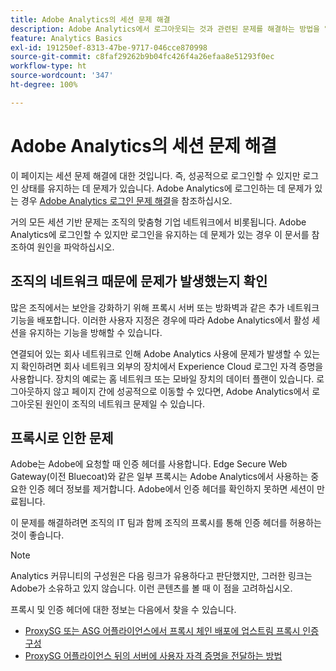 ```yaml
---
title: Adobe Analytics의 세션 문제 해결
description: Adobe Analytics에서 로그아웃되는 것과 관련된 문제를 해결하는 방법을 알아봅니다.
feature: Analytics Basics
exl-id: 191250ef-8313-47be-9717-046cce870998
source-git-commit: c8faf29262b9b04fc426f4a26efaa8e51293f0ec
workflow-type: ht
source-wordcount: '347'
ht-degree: 100%

---
```


# Adobe Analytics의 세션 문제 해결

이 페이지는 세션 문제 해결에 대한 것입니다. 즉, 성공적으로 로그인할 수 있지만 로그인 상태를 유지하는 데 문제가 있습니다. Adobe Analytics에 로그인하는 데 문제가 있는 경우 [Adobe Analytics 로그인 문제 해결](troubleshoot-login.md)을 참조하십시오.

거의 모든 세션 기반 문제는 조직의 맞춤형 기업 네트워크에서 비롯됩니다. Adobe Analytics에 로그인할 수 있지만 로그인을 유지하는 데 문제가 있는 경우 이 문서를 참조하여 원인을 파악하십시오.

## 조직의 네트워크 때문에 문제가 발생했는지 확인

많은 조직에서는 보안을 강화하기 위해 프록시 서버 또는 방화벽과 같은 추가 네트워크 기능을 배포합니다. 이러한 사용자 지정은 경우에 따라 Adobe Analytics에서 활성 세션을 유지하는 기능을 방해할 수 있습니다.

연결되어 있는 회사 네트워크로 인해 Adobe Analytics 사용에 문제가 발생할 수 있는지 확인하려면 회사 네트워크 외부의 장치에서 Experience Cloud 로그인 자격 증명을 사용합니다. 장치의 예로는 홈 네트워크 또는 모바일 장치의 데이터 플랜이 있습니다. 로그아웃하지 않고 페이지 간에 성공적으로 이동할 수 있다면, Adobe Analytics에서 로그아웃된 원인이 조직의 네트워크 문제일 수 있습니다.

## 프록시로 인한 문제

Adobe는 Adobe에 요청할 때 인증 헤더를 사용합니다. Edge Secure Web Gateway(이전 Bluecoat)와 같은 일부 프록시는 Adobe Analytics에서 사용하는 중요한 인증 헤더 정보를 제거합니다. Adobe에서 인증 헤더를 확인하지 못하면 세션이 만료됩니다.

이 문제를 해결하려면 조직의 IT 팀과 함께 조직의 프록시를 통해 인증 헤더를 허용하는 것이 좋습니다.

>[!NOTE]
>
>Analytics 커뮤니티의 구성원은 다음 링크가 유용하다고 판단했지만, 그러한 링크는 Adobe가 소유하고 있지 않습니다. 이런 콘텐츠를 볼 때 이 점을 고려하십시오.

프록시 및 인증 헤더에 대한 정보는 다음에서 찾을 수 있습니다.

* [ProxySG 또는 ASG 어플라이언스에서 프록시 체인 배포에 업스트림 프록시 인증 구성](https://knowledge.broadcom.com/external/article/169255/configure-upstream-proxy-authentication.html)
* [ProxySG 어플라이언스 뒤의 서버에 사용자 자격 증명을 전달하는 방법](https://knowledge.broadcom.com/external/article/165859/how-to-forward-user-credentials-to-a-ser.html)
